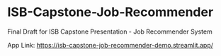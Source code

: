 # ISB-Capstone-Job-Recommender
Final Draft for ISB Capstone Presentation - Job Recommender System

App Link: https://isb-capstone-job-recommender-demo.streamlit.app/
